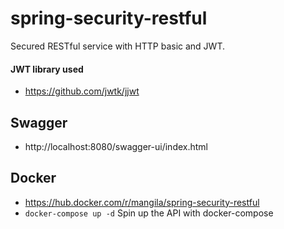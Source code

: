 # spring-security-restful
Secured RESTful service with HTTP basic and JWT.


#### JWT library used

* https://github.com/jwtk/jjwt

## Swagger
* http://localhost:8080/swagger-ui/index.html

## Docker
* https://hub.docker.com/r/mangila/spring-security-restful
* ``docker-compose up -d`` Spin up the API with docker-compose